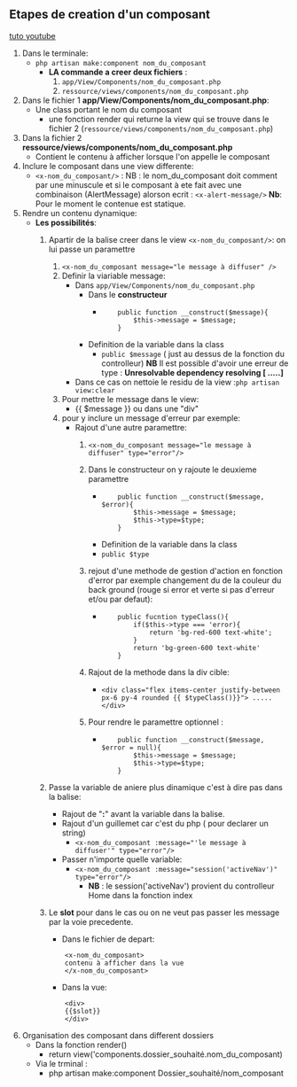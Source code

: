 ## Etapes de creation d'un composant
[tuto youtube](https://www.youtube.com/watch?v=VJ1yeoJqpr0&list=PLcpCZL_oOP_5GcxuvMDx1PELWqLV1txf6&index=1&t=352s)

1. Dans le terminale:
    - `php artisan make:component nom_du_composant` 
        - **LA commande a creer deux fichiers** : 
            1. `app/View/Components/nom_du_composant.php` 
            2. `ressource/views/components/nom_du_composant.php`
2. Dans le fichier 1 **app/View/Components/nom_du_composant.php**:
    - Une class portant le nom du composant
        - une fonction render qui returne la view qui se trouve dans le fichier 2 (`ressource/views/components/nom_du_composant.php`) 
3. Dans la fichier 2 **ressource/views/components/nom_du_composant.php**
    - Contient le contenu à afficher lorsque l'on appelle le composant 
4. Inclure le composant dans une view differente:
    - `<x-nom_du_composant/>` : NB : le nom_du_composant doit comment par une minuscule et si le composant à ete fait avec une combinaison (AlertMessage) alorson ecrit : `<x-alert-message/>`
**Nb**: Pour le moment le contenue est statique.
5. Rendre un contenu dynamique: 
    - **Les possibilités**:
        1. Apartir de la balise creer dans le view `<x-nom_du_composant/>`: on lui passe un paramettre
            1. `<x-nom_du_composant message="le message à diffuser" />`
            2. Definir la viariable message:
                - Dans `app/View/Components/nom_du_composant.php`
                    - Dans le **constructeur** 
                        -   ```
                                public function __construct($message){
                                    $this->message = $message;
                                }
                            ```
                    - Definition de la variable dans la class
                        - `public $message` ( just au dessus de la fonction du controlleur) 
            **NB** Il est possible d'avoir une erreur de type : **Unresolvable dependency resolving [ .....]**
                - Dans ce cas on nettoie le residu de la view :`php artisan view:clear`
            3. Pour mettre le message dans le view:
                - {{ $message }} ou dans une "div"
            4. pour y inclure un message d'erreur par exemple:
                - Rajout d'une autre paramettre:
                    1. `<x-nom_du_composant message="le message à diffuser" type="error"/>`
                    2. Dans le constructeur on y rajoute le deuxieme paramettre 
                        -   ```
                                public function __construct($message, $error){
                                    $this->message = $message;
                                    $this->type=$type;
                                }
                            ```
                        - Definition de la variable dans la class
                        - `public $type`
                    3. rejout d'une methode de gestion d'action en fonction d'error par exemple changement du de la couleur du back ground (rouge si error et verte si pas d'erreur et/ou par defaut):
                        -   ```
                                public fucntion typeClass(){
                                    if($this->type === 'error){
                                        return 'bg-red-600 text-white';
                                    }
                                    return 'bg-green-600 text-white'
                                }
                            ```
                    4. Rajout de la methode dans la div cible: 
                        - `<div class="flex items-center justify-between px-6 py-4 rounded {{ $typeClass()}}"> ..... </div>`
                    5. Pour rendre le paramettre optionnel : 

                        -   ```
                                public function __construct($message, $error = null){
                                    $this->message = $message;
                                    $this->type=$type;
                                }
                            ```

        2. Passe la variable de aniere plus dinamique c'est à dire pas dans la balise:
            - Rajout de "**:**" avant la variable dans la balise.
            - Rajout d'un guillemet car c'est du php ( pour declarer un string) 
                - `<x-nom_du_composant :message="'le message à diffuser'" type="error"/>`
            - Passer n'importe quelle variable: 
                - `<x-nom_du_composant :message="session('activeNav')" type="error"/>`
                    - **NB** : le session('activeNav') provient du controlleur Home  dans la fonction index  
        
        3. Le **slot** pour dans le cas ou on ne veut pas passer les message par la voie precedente.
            - Dans le fichier de depart: 

            ```
                <x-nom_du_composant>
                contenu à afficher dans la vue 
                </x-nom_du_composant>

            ```
            - Dans la vue: 

            ```
                <div>
                {{$slot}} 
                </div>

            ```
6. Organisation des composant dans different dossiers 
    - Dans la fonction render()
        - return view('components.dossier_souhaité.nom_du_composant)
    - Via le trminal :
        - php artisan make:component Dossier_souhaité/nom_composant